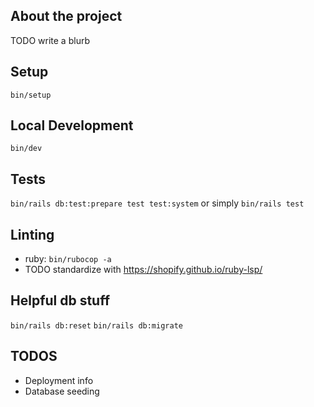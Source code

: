 ## About the project

TODO write a blurb

## Setup

`bin/setup`

## Local Development

`bin/dev`

## Tests

`bin/rails db:test:prepare test test:system`
or simply
`bin/rails test`

## Linting

- ruby: `bin/rubocop -a`
- TODO standardize with https://shopify.github.io/ruby-lsp/

## Helpful db stuff

`bin/rails db:reset`
`bin/rails db:migrate`

## TODOS

- Deployment info
- Database seeding
